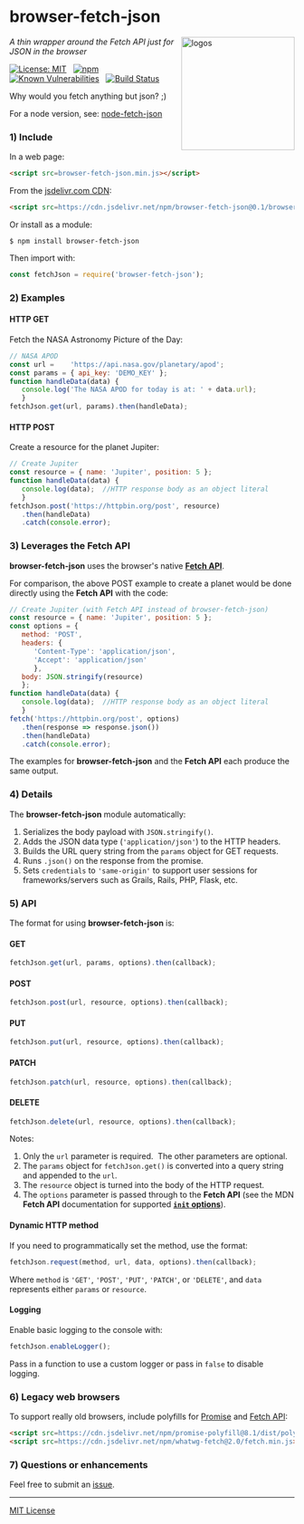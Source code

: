 # browser-fetch-json
<img src=https://raw.githubusercontent.com/center-key/browser-fetch-json/master/logos.png
   align=right width=200 alt=logos>

_A thin wrapper around the Fetch API just for JSON in the browser_

[![License: MIT](https://img.shields.io/badge/License-MIT-blue.svg)](https://github.com/center-key/browser-fetch-json/blob/master/LICENSE.txt)
&nbsp;
[![npm](https://img.shields.io/npm/v/browser-fetch-json.svg)](https://www.npmjs.com/package/browser-fetch-json)
&nbsp;
[![Known Vulnerabilities](https://snyk.io/test/github/center-key/browser-fetch-json/badge.svg)](https://snyk.io/test/github/center-key/browser-fetch-json)
&nbsp;
[![Build Status](https://travis-ci.org/center-key/browser-fetch-json.svg)](https://travis-ci.org/center-key/browser-fetch-json)

Why would you fetch anything but json? ;)

For a node version, see: [node-fetch-json](https://www.npmjs.com/package/node-fetch-json)

### 1) Include
In a web page:
```html
<script src=browser-fetch-json.min.js></script>
```

From the [jsdelivr.com CDN](https://www.jsdelivr.com/package/npm/browser-fetch-json):
```html
<script src=https://cdn.jsdelivr.net/npm/browser-fetch-json@0.1/browser-fetch-json.min.js></script>
```

Or install as a module:
```shell
$ npm install browser-fetch-json
```
Then import with:
```javascript
const fetchJson = require('browser-fetch-json');
```

### 2) Examples
#### HTTP GET
Fetch the NASA Astronomy Picture of the Day:
```javascript
// NASA APOD
const url =    'https://api.nasa.gov/planetary/apod';
const params = { api_key: 'DEMO_KEY' };
function handleData(data) {
   console.log('The NASA APOD for today is at: ' + data.url);
   }
fetchJson.get(url, params).then(handleData);
```
#### HTTP POST
Create a resource for the planet Jupiter:
```javascript
// Create Jupiter
const resource = { name: 'Jupiter', position: 5 };
function handleData(data) {
   console.log(data);  //HTTP response body as an object literal
   }
fetchJson.post('https://httpbin.org/post', resource)
   .then(handleData)
   .catch(console.error);
```

### 3) Leverages the Fetch API
**browser-fetch-json** uses the browser's native **[Fetch API](https://developer.mozilla.org/en-US/docs/Web/API/Fetch_API)**.

For comparison, the above POST example to create a planet would be done directly using the **Fetch API** with the code:
```javascript
// Create Jupiter (with Fetch API instead of browser-fetch-json)
const resource = { name: 'Jupiter', position: 5 };
const options = {
   method: 'POST',
   headers: {
      'Content-Type': 'application/json',
      'Accept': 'application/json'
      },
   body: JSON.stringify(resource)
   };
function handleData(data) {
   console.log(data);  //HTTP response body as an object literal
   }
fetch('https://httpbin.org/post', options)
   .then(response => response.json())
   .then(handleData)
   .catch(console.error);
```
The examples for **browser-fetch-json** and the **Fetch API** each produce the same output.

### 4) Details
The **browser-fetch-json** module automatically:
1. Serializes the body payload with `JSON.stringify()`.
1. Adds the JSON data type (`'application/json'`) to the HTTP headers.
1. Builds the URL query string from the `params` object for GET requests.
1. Runs `.json()` on the response from the promise.
1. Sets `credentials` to `'same-origin'` to support user sessions for frameworks/servers such as Grails, Rails, PHP, Flask, etc.

### 5) API
The format for using **browser-fetch-json** is:
#### GET
```javascript
fetchJson.get(url, params, options).then(callback);
```
#### POST
```javascript
fetchJson.post(url, resource, options).then(callback);
```
#### PUT
```javascript
fetchJson.put(url, resource, options).then(callback);
```
#### PATCH
```javascript
fetchJson.patch(url, resource, options).then(callback);
```
#### DELETE
```javascript
fetchJson.delete(url, resource, options).then(callback);
```
Notes:
1. Only the `url` parameter is required.&nbsp; The other parameters are optional.
1. The `params` object for `fetchJson.get()` is converted into a query string and appended to the `url`.
1. The `resource` object is turned into the body of the HTTP request.
1. The `options` parameter is passed through to the **Fetch API** (see the MDN **Fetch API** documentation for supported **[`init` options](https://developer.mozilla.org/en-US/docs/Web/API/WindowOrWorkerGlobalScope/fetch#Parameters)**).

#### Dynamic HTTP method
If you need to programmatically set the method, use the format:
```javascript
fetchJson.request(method, url, data, options).then(callback);
```
Where `method` is `'GET'`, `'POST'`, `'PUT'`, `'PATCH'`, or `'DELETE'`, and `data` represents
either `params` or `resource`.

#### Logging
Enable basic logging to the console with:
```javascript
fetchJson.enableLogger();
```
Pass in a function to use a custom logger or pass in `false` to disable logging.

### 6) Legacy web browsers
To support really old browsers, include polyfills for
[Promise](https://github.com/taylorhakes/promise-polyfill/) and
[Fetch API](https://github.com/github/fetch):
```html
<script src=https://cdn.jsdelivr.net/npm/promise-polyfill@8.1/dist/polyfill.min.js></script>
<script src=https://cdn.jsdelivr.net/npm/whatwg-fetch@2.0/fetch.min.js></script>
```

### 7) Questions or enhancements
Feel free to submit an [issue](https://github.com/center-key/browser-fetch-json/issues).

---
[MIT License](LICENSE.txt)
